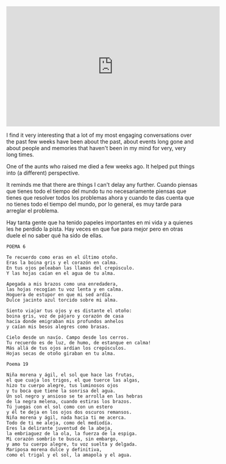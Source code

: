 <div class="video">
<iframe width="560" height="315" src="https://www.youtube.com/embed/qyZIw_xjahk?rel=0" frameborder="0" allow="autoplay; encrypted-media" allowfullscreen></iframe>
</div>

I find it very interesting that a lot of my most engaging conversations over the past few weeks have been about the past, about events long gone and about people and memories that haven't been in my mind for very, very long times.

One of the aunts who raised me died a few weeks ago. It helped put things into (a different) perspective.

It reminds me that there are things I can't delay any further. Cuando piensas que tienes todo el tiempo del mundo tu no necesariamente piensas que tienes que resolver todos los problemas ahora y cuando te das cuenta que no tienes todo el tiempo del mundo, por lo general, es muy tarde para arreglar el problema.

Hay tanta gente que ha tenido papeles importantes en mi vida y a quienes les he perdido la pista. Hay veces en que fue para mejor pero en otras duele el no saber qué ha sido de ellas.


```
POEMA 6

Te recuerdo como eras en el último otoño.
Eras la boina gris y el corazón en calma.
En tus ojos peleaban las llamas del crepúsculo.
Y las hojas caían en el agua de tu alma.

Apegada a mis brazos como una enredadera,
las hojas recogían tu voz lenta y en calma.
Hoguera de estupor en que mi sed ardía.
Dulce jacinto azul torcido sobre mi alma.

Siento viajar tus ojos y es distante el otoño:
boina gris, voz de pájaro y corazón de casa
hacia donde emigraban mis profundos anhelos
y caían mis besos alegres como brasas.

Cielo desde un navío. Campo desde los cerros.
Tu recuerdo es de luz, de humo, de estanque en calma!
Más allá de tus ojos ardían los crepúsculos.
Hojas secas de otoño giraban en tu alma.
```

```
Poema 19

Niña morena y ágil, el sol que hace las frutas,
el que cuaja los trigos, el que tuerce las algas,
hizo tu cuerpo alegre, tus luminosos ojos
y tu boca que tiene la sonrisa del agua.
Un sol negro y ansioso se te arrolla en las hebras
de la negra melena, cuando estiras los brazos.
Tú juegas con el sol como con un estero
y él te deja en los ojos dos oscuros remansos.
Niña morena y ágil, nada hacia ti me acerca.
Todo de ti me aleja, como del mediodía.
Eres la delirante juventud de la abeja,
la embriaguez de la ola, la fuerza de la espiga.
Mi corazón sombrío te busca, sin embargo,
y amo tu cuerpo alegre, tu voz suelta y delgada.
Mariposa morena dulce y definitiva,
como el trigal y el sol, la amapola y el agua.
```

